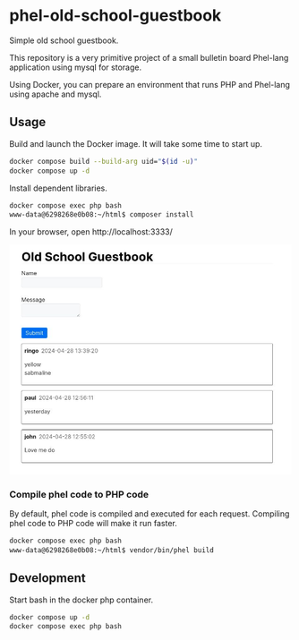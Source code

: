 # phel-old-school-guestbook

Simple old school guestbook.

This repository is a very primitive project of a small bulletin board Phel-lang application using mysql for storage.

Using Docker, you can prepare an environment that runs PHP and Phel-lang using apache and mysql.

## Usage

Build and launch the Docker image.
It will take some time to start up.

```bash
docker compose build --build-arg uid="$(id -u)"
docker compose up -d
```

Install dependent libraries.

```bash
docker compose exec php bash
www-data@6298268e0b08:~/html$ composer install

```

In your browser, open http://localhost:3333/

![image](image.jpg)

### Compile phel code to PHP code

By default, phel code is compiled and executed for each request. Compiling phel code to PHP code will make it run faster.

```bash
docker compose exec php bash
www-data@6298268e0b08:~/html$ vendor/bin/phel build
```


## Development

Start bash in the docker php container.

```bash
docker compose up -d
docker compose exec php bash
```
